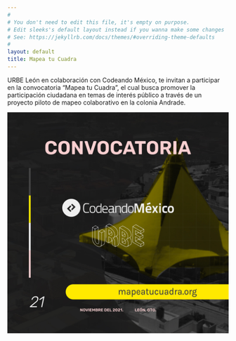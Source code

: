 ```yaml
---
#
# You don't need to edit this file, it's empty on purpose.
# Edit sleeks's default layout instead if you wanna make some changes
# See: https://jekyllrb.com/docs/themes/#overriding-theme-defaults
#
layout: default
title: Mapea tu Cuadra
---
```

URBE León en colaboración con Codeando México, te invitan a participar en la convocatoria “Mapea tu Cuadra”, el cual busca promover la participación ciudadana en temas de interés público a través de un proyecto piloto de mapeo colaborativo en la colonia Andrade. 

![image](assets/img/posts/banner1.jpg)




